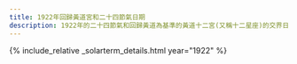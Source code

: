 ```yaml
---
title: 1922年回歸黃道宮和二十四節氣日期
description: 1922年的二十四節氣和回歸黃道為基準的黃道十二宮(又稱十二星座)的交界日期，常見於西洋占星術和星座運程
---
```

{% include_relative _solarterm_details.html year="1922" %}
